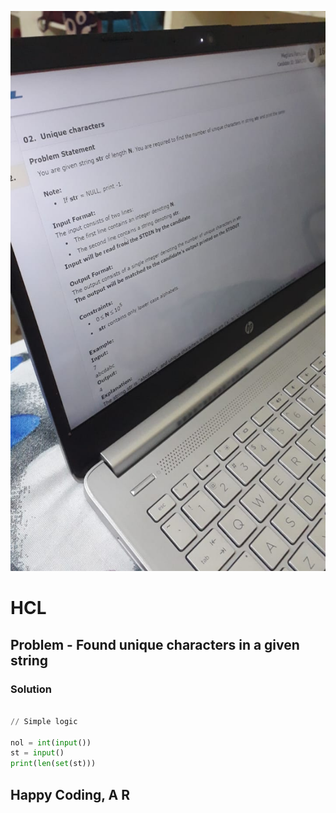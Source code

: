 ![Count Unique Char](src/unique_characters.jpeg)


# HCL

## Problem - Found unique characters in a given string

### Solution

```python

// Simple logic

nol = int(input())
st = input()
print(len(set(st)))

```


## Happy Coding, A R
